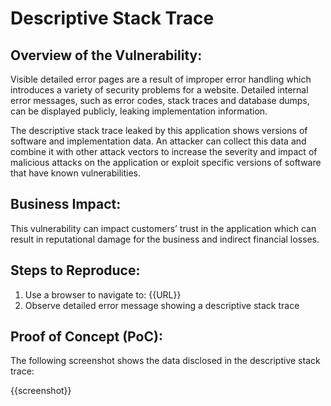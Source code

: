 # Descriptive Stack Trace

## Overview of the Vulnerability:

Visible detailed error pages are a result of improper error handling which introduces a variety of security problems for a website. Detailed internal error messages, such as error codes, stack traces and database dumps, can be displayed publicly, leaking implementation information.

The descriptive stack trace leaked by this application shows versions of software and implementation data. An attacker can collect this data and combine it with other attack vectors to increase the severity and impact of malicious attacks on the application or exploit specific versions of software that have known vulnerabilities.

## Business Impact:

This vulnerability can impact customers’ trust in the application which can result in reputational damage for the business and indirect financial losses.

## Steps to Reproduce:

1. Use a browser to navigate to: {{URL}}
1. Observe detailed error message showing a descriptive stack trace

## Proof of Concept (PoC):

The following screenshot shows the data disclosed in the descriptive stack trace:

{{screenshot}}
